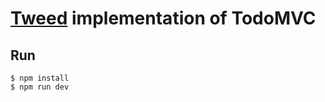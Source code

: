 # [Tweed](https://github.com/tweedjs/tweed) implementation of TodoMVC

## Run
```shell
$ npm install
$ npm run dev
```

